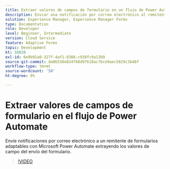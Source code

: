 ```yaml
---
title: Extraer valores de campos de formulario en un flujo de Power Automate
description: Enviar una notificación por correo electrónico al remitente del formulario en un flujo de trabajo de Microsoft Power Automate
solution: Experience Manager, Experience Manager Forms
type: Documentation
role: Developer
level: Beginner, Intermediate
version: Cloud Service
feature: Adaptive Forms
topic: Development
kt: 10828
exl-id: 6e9b91a0-327f-4af1-8308-c938fc9a13b9
source-git-commit: da0b536e824f68d97618ac7bce9aec5829c3b48f
workflow-type: tm+mt
source-wordcount: '50'
ht-degree: 0%

---
```


# Extraer valores de campos de formulario en el flujo de Power Automate

Envíe notificaciones por correo electrónico a un remitente de formularios adaptables con Microsoft Power Automate extrayendo los valores de campo del envío del formulario.

>[!VIDEO](https://video.tv.adobe.com/v/345957?quality=12&learn=on)
